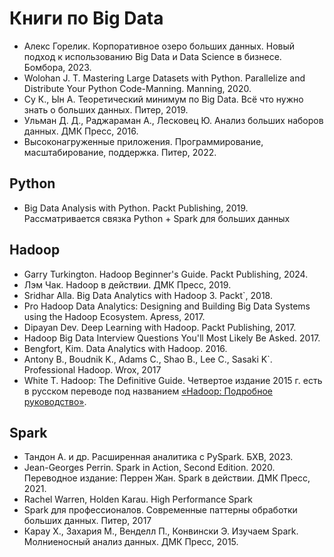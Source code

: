 # Книги по Big Data

- Алекс Горелик. Корпоративное озеро больших данных. Новый подход к использованию Big Data и Data Science в бизнесе. Бомбора, 2023. 
- Wolohan J. T. Mastering Large Datasets with Python. Parallelize and Distribute Your Python Code-Manning. Manning, 2020.
- Су К., Ын А. Теоретический минимум по Big Data. Всё что нужно знать о больших данных. Питер, 2019.
- Ульман Д. Д., Раджараман А., Лесковец Ю. Анализ больших наборов данных. ДМК Пресс, 2016.
- Высоконагруженные приложения. Программирование, масштабирование, поддержка. Питер, 2022.

## Python

- Big Data Analysis with Python. Packt Publishing, 2019. Рассматривается связка Python + Spark для больших данных

## Hadoop
- Garry Turkington. Hadoop Beginner's Guide. Packt Publishing, 2024.
- Лэм Чак. Hadoop в действии. ДМК Пресс, 2019.
- Sridhar Alla. Big Data Analytics with Hadoop 3. Packt`, 2018.
- Pro Hadoop Data Analytics: Designing and Building Big Data Systems using the Hadoop Ecosystem. Apress, 2017.
- Dipayan Dev. Deep Learning with Hadoop. Packt Publishing, 2017.
- Hadoop Big Data Interview Questions You'll Most Likely Be Asked. 2017.
- Bengfort, Kim. Data Analytics with Hadoop. 2016.
- Antony B., Boudnik K., Adams C., Shao B., Lee C., Sasaki K`. Professional Hadoop. Wrox, 2017
- White T. Hadoop: The Definitive Guide. Четвертое издание 2015 г. есть в русском переводе под названием [«Hadoop: Подробное руководство»](https://grut-computing.com/HadoopBook.pdf).

## Spark
- Тандон А. и др. Расширенная аналитика с PySpark. БХВ, 2023.
- Jean-Georges Perrin. Spark in Action, Second Edition. 2020. Переводное издание: Перрен Жан. Spark в действии. ДМК Пресс, 2021.
- Rachel Warren, Holden Karau. High Performance Spark
- Spark для профессионалов. Современные паттерны обработки больших данных. Питер, 2017
- Карау Х., Захария М., Венделл П., Конвински Э. Изучаем Spark. Молниеносный анализ данных. ДМК Пресс, 2015.
